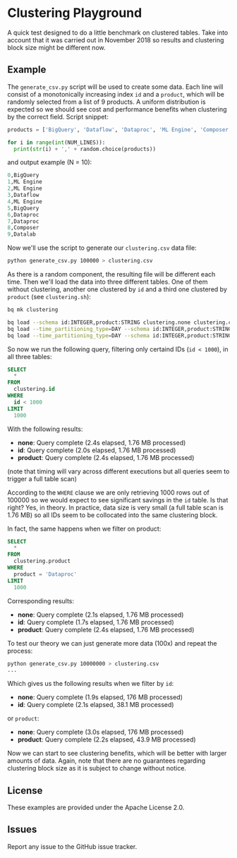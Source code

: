 # Clustering Playground

A quick test designed to do a little benchmark on clustered tables. Take into account that it was carried out in November 2018 so results and clustering block size might be different now.

## Example

The `generate_csv.py` script will be used to create some data. Each line will consist of a monotonically increasing index `id` and a `product`, which will be randomly selected from a list of 9 products. A uniform distribution is expected so we should see cost and performance benefits when clustering by the correct field. Script snippet:

```python
products = ['BigQuery', 'Dataflow', 'Dataproc', 'ML Engine', 'Composer', 'Dialogflow', 'Dataprep', 'Datalab', 'Vision API']

for i in range(int(NUM_LINES)):
  print(str(i) + ',' + random.choice(products))
```

and output example (N = 10):

```python
0,BigQuery
1,ML Engine
2,ML Engine
3,Dataflow
4,ML Engine
5,BigQuery
6,Dataproc
7,Dataproc
8,Composer
9,Datalab
```

Now we'll use the script to generate our `clustering.csv` data file:

```bash
python generate_csv.py 100000 > clustering.csv
```

As there is a random component, the resulting file will be different each time. Then we'll load the data into three different tables. One of them without clustering, another one clustered by `id` and a third one clustered by `product` (see `clustering.sh`):

```bash
bq mk clustering

bq load --schema id:INTEGER,product:STRING clustering.none clustering.csv
bq load --time_partitioning_type=DAY --schema id:INTEGER,product:STRING --clustering_fields id clustering.id clustering.csv
bq load --time_partitioning_type=DAY --schema id:INTEGER,product:STRING --clustering_fields product clustering.product clustering.csv
```

So now we run the following query, filtering only certaind IDs (`id < 1000`), in all three tables:

```sql
SELECT
  *
FROM
  clustering.id
WHERE
  id < 1000
LIMIT
  1000
```

With the following results:

* **none**: Query complete (2.4s elapsed, 1.76 MB processed)
* **id**: Query complete (2.0s elapsed, 1.76 MB processed)
* **product**: Query complete (2.4s elapsed, 1.76 MB processed)

(note that timing will vary across different executions but all queries seem to trigger a full table scan)

According to the `WHERE` clause we are only retrieving 1000 rows out of 100000 so we would expect to see significant savings in the `id` table. Is that right? Yes, in theory. In practice, data size is very small (a full table scan is 1.76 MB) so all IDs seem to be collocated into the same clustering block.

In fact, the same happens when we filter on product:

```sql
SELECT
  *
FROM
  clustering.product
WHERE
  product = 'Dataproc'
LIMIT
  1000
```

Corresponding results:

* **none**: Query complete (2.1s elapsed, 1.76 MB processed)
* **id**: Query complete (1.7s elapsed, 1.76 MB processed)
* **product**: Query complete (2.4s elapsed, 1.76 MB processed)

To test our theory we can just generate more data (100x) and repeat the process:

```bash
python generate_csv.py 10000000 > clustering.csv
...
```

Which gives us the following results when we filter by `id`:

* **none**: Query complete (1.9s elapsed, 176 MB processed)
* **id**: Query complete (2.1s elapsed, 38.1 MB processed)

or `product`:

* **none**: Query complete (3.0s elapsed, 176 MB processed)
* **product**: Query complete (2.2s elapsed, 43.9 MB processed)

Now we can start to see clustering benefits, which will be better with larger amounts of data. Again, note that there are no guarantees regarding clustering block size as it is subject to change without notice.

## License

These examples are provided under the Apache License 2.0.

## Issues

Report any issue to the GitHub issue tracker.
